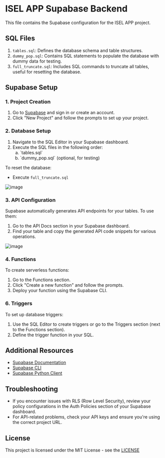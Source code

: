 # ISEL APP Supabase Backend

This file contains the Supabase configuration for the ISEL APP project.

## SQL Files

1. `tables.sql`: Defines the database schema and table structures.
2. `dummy_pop.sql`: Contains SQL statements to populate the database with dummy data for testing.
3. `full_truncate.sql`: Includes SQL commands to truncate all tables, useful for resetting the database.

## Supabase Setup

### 1. Project Creation

1. Go to [Supabase](https://supabase.com/) and sign in or create an account.
2. Click "New Project" and follow the prompts to set up your project.

### 2. Database Setup

1. Navigate to the SQL Editor in your Supabase dashboard.
2. Execute the SQL files in the following order:
   <ol type="a">
    <li>`tables.sql`</li>
    <li>`dummy_pop.sql` (optional, for testing)</li>
  </ol>

To reset the database:
   - Execute `full_truncate.sql`

![image](https://github.com/rhgui/public_iselapp/assets/29288168/6dc38da4-0387-43de-9639-730c61b66570)

### 3. API Configuration

Supabase automatically generates API endpoints for your tables. To use them:

1. Go to the API Docs section in your Supabase dashboard.
2. Find your table and copy the generated API code snippets for various operations.

![image](https://github.com/rhgui/public_iselapp/assets/29288168/476792b8-5ad1-4dbf-9f4f-d422781c8390)


[comment]: <> (### 4. Authentication)

[comment]: <> (1. Navigate to the Authentication section in your Supabase dashboard.)
[comment]: <> (2. Configure authentication providers as needed \(e.g., email, social logins\).)
[comment]: <> (3. Set up email templates for verification, password resets, etc.)

### 4. Functions

To create serverless functions:

1. Go to the Functions section.
2. Click "Create a new function" and follow the prompts.
3. Deploy your function using the Supabase CLI.

### 6. Triggers

To set up database triggers:

1. Use the SQL Editor to create triggers or go to the Triggers section (next to the Functions section).
2. Define the trigger function in your SQL.

## Additional Resources

- [Supabase Documentation](https://supabase.com/docs)
- [Supabase CLI](https://supabase.com/docs/reference/cli)
- [Supabase Python Client](https://supabase.com/docs/reference/python)

## Troubleshooting

- If you encounter issues with RLS (Row Level Security), review your policy configurations in the Auth Policies section of your Supabase dashboard.
- For API-related problems, check your API keys and ensure you're using the correct project URL.

## License

This project is licensed under the MIT License - see the [LICENSE](../../LICENSE)
